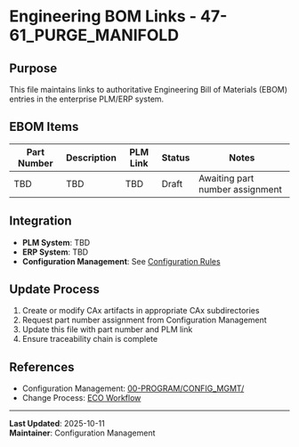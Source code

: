 # Engineering BOM Links - 47-61_PURGE_MANIFOLD

## Purpose

This file maintains links to authoritative Engineering Bill of Materials (EBOM) entries in the enterprise PLM/ERP system.

## EBOM Items

| Part Number | Description | PLM Link | Status | Notes |
|------------|-------------|----------|---------|-------|
| TBD | TBD | TBD | Draft | Awaiting part number assignment |

## Integration

- **PLM System**: TBD
- **ERP System**: TBD
- **Configuration Management**: See [Configuration Rules](../../../../../../../00-PROGRAM/CONFIG_MGMT/)

## Update Process

1. Create or modify CAx artifacts in appropriate CAx subdirectories
2. Request part number assignment from Configuration Management
3. Update this file with part number and PLM link
4. Ensure traceability chain is complete

## References

- Configuration Management: [00-PROGRAM/CONFIG_MGMT/](../../../../../../../00-PROGRAM/CONFIG_MGMT/)
- Change Process: [ECO Workflow](../../../../../../../00-PROGRAM/CONFIG_MGMT/06-CHANGES/02-WORKFLOW/ECO_WORKFLOW.md)

---

**Last Updated**: 2025-10-11  
**Maintainer**: Configuration Management
